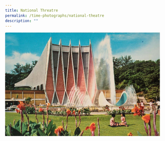 ```yaml
---
title: National Threatre
permalink: /time-photographs/national-theatre
description: ""
---
```

![](/images/national-theatre-1.jpg)
